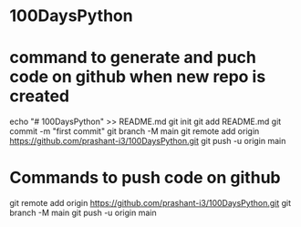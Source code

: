 # 100DaysPython

# command to generate and puch code on github when new repo is created
echo "# 100DaysPython" >> README.md
git init
git add README.md
git commit -m "first commit"
git branch -M main
git remote add origin https://github.com/prashant-i3/100DaysPython.git
git push -u origin main

# Commands to push code on github
git remote add origin https://github.com/prashant-i3/100DaysPython.git
git branch -M main
git push -u origin main